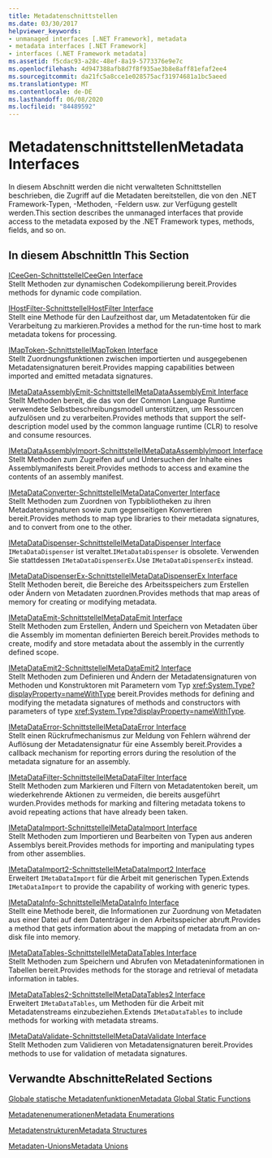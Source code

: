 ```yaml
---
title: Metadatenschnittstellen
ms.date: 03/30/2017
helpviewer_keywords:
- unmanaged interfaces [.NET Framework], metadata
- metadata interfaces [.NET Framework]
- interfaces (.NET Framework metadata]
ms.assetid: f5cdac93-a28c-48ef-8a19-5773376e9e7c
ms.openlocfilehash: 4d947388afb8d7f8f935ae3b8e8aff81efaf2ee4
ms.sourcegitcommit: da21fc5a8cce1e028575acf31974681a1bc5aeed
ms.translationtype: MT
ms.contentlocale: de-DE
ms.lasthandoff: 06/08/2020
ms.locfileid: "84489592"
---
```

# <a name="metadata-interfaces"></a><span data-ttu-id="c1fcf-102">Metadatenschnittstellen</span><span class="sxs-lookup"><span data-stu-id="c1fcf-102">Metadata Interfaces</span></span>
<span data-ttu-id="c1fcf-103">In diesem Abschnitt werden die nicht verwalteten Schnittstellen beschrieben, die Zugriff auf die Metadaten bereitstellen, die von den .NET Framework-Typen, -Methoden, -Feldern usw. zur Verfügung gestellt werden.</span><span class="sxs-lookup"><span data-stu-id="c1fcf-103">This section describes the unmanaged interfaces that provide access to the metadata exposed by the .NET Framework types, methods, fields, and so on.</span></span>  
  
## <a name="in-this-section"></a><span data-ttu-id="c1fcf-104">In diesem Abschnitt</span><span class="sxs-lookup"><span data-stu-id="c1fcf-104">In This Section</span></span>  
 [<span data-ttu-id="c1fcf-105">ICeeGen-Schnittstelle</span><span class="sxs-lookup"><span data-stu-id="c1fcf-105">ICeeGen Interface</span></span>](iceegen-interface.md)  
 <span data-ttu-id="c1fcf-106">Stellt Methoden zur dynamischen Codekompilierung bereit.</span><span class="sxs-lookup"><span data-stu-id="c1fcf-106">Provides methods for dynamic code compilation.</span></span>  
  
 [<span data-ttu-id="c1fcf-107">IHostFilter-Schnittstelle</span><span class="sxs-lookup"><span data-stu-id="c1fcf-107">IHostFilter Interface</span></span>](ihostfilter-interface.md)  
 <span data-ttu-id="c1fcf-108">Stellt eine Methode für den Laufzeithost dar, um Metadatentoken für die Verarbeitung zu markieren.</span><span class="sxs-lookup"><span data-stu-id="c1fcf-108">Provides a method for the run-time host to mark metadata tokens for processing.</span></span>  
  
 [<span data-ttu-id="c1fcf-109">IMapToken-Schnittstelle</span><span class="sxs-lookup"><span data-stu-id="c1fcf-109">IMapToken Interface</span></span>](imaptoken-interface.md)  
 <span data-ttu-id="c1fcf-110">Stellt Zuordnungsfunktionen zwischen importierten und ausgegebenen Metadatensignaturen bereit.</span><span class="sxs-lookup"><span data-stu-id="c1fcf-110">Provides mapping capabilities between imported and emitted metadata signatures.</span></span>  
  
 [<span data-ttu-id="c1fcf-111">IMetaDataAssemblyEmit-Schnittstelle</span><span class="sxs-lookup"><span data-stu-id="c1fcf-111">IMetaDataAssemblyEmit Interface</span></span>](imetadataassemblyemit-interface.md)  
 <span data-ttu-id="c1fcf-112">Stellt Methoden bereit, die das von der Common Language Runtime verwendete Selbstbeschreibungsmodell unterstützen, um Ressourcen aufzulösen und zu verarbeiten.</span><span class="sxs-lookup"><span data-stu-id="c1fcf-112">Provides methods that support the self-description model used by the common language runtime (CLR) to resolve and consume resources.</span></span>  
  
 [<span data-ttu-id="c1fcf-113">IMetaDataAssemblyImport-Schnittstelle</span><span class="sxs-lookup"><span data-stu-id="c1fcf-113">IMetaDataAssemblyImport Interface</span></span>](imetadataassemblyimport-interface.md)  
 <span data-ttu-id="c1fcf-114">Stellt Methoden zum Zugreifen auf und Untersuchen der Inhalte eines Assemblymanifests bereit.</span><span class="sxs-lookup"><span data-stu-id="c1fcf-114">Provides methods to access and examine the contents of an assembly manifest.</span></span>  
  
 [<span data-ttu-id="c1fcf-115">IMetaDataConverter-Schnittstelle</span><span class="sxs-lookup"><span data-stu-id="c1fcf-115">IMetaDataConverter Interface</span></span>](imetadataconverter-interface.md)  
 <span data-ttu-id="c1fcf-116">Stellt Methoden zum Zuordnen von Typbibliotheken zu ihren Metadatensignaturen sowie zum gegenseitigen Konvertieren bereit.</span><span class="sxs-lookup"><span data-stu-id="c1fcf-116">Provides methods to map type libraries to their metadata signatures, and to convert from one to the other.</span></span>  
  
 [<span data-ttu-id="c1fcf-117">IMetaDataDispenser-Schnittstelle</span><span class="sxs-lookup"><span data-stu-id="c1fcf-117">IMetaDataDispenser Interface</span></span>](imetadatadispenser-interface.md)  
 <span data-ttu-id="c1fcf-118">`IMetaDataDispenser` ist veraltet.</span><span class="sxs-lookup"><span data-stu-id="c1fcf-118">`IMetaDataDispenser` is obsolete.</span></span> <span data-ttu-id="c1fcf-119">Verwenden Sie stattdessen `IMetaDataDispenserEx`.</span><span class="sxs-lookup"><span data-stu-id="c1fcf-119">Use `IMetaDataDispenserEx` instead.</span></span>  
  
 [<span data-ttu-id="c1fcf-120">IMetaDataDispenserEx-Schnittstelle</span><span class="sxs-lookup"><span data-stu-id="c1fcf-120">IMetaDataDispenserEx Interface</span></span>](imetadatadispenserex-interface.md)  
 <span data-ttu-id="c1fcf-121">Stellt Methoden bereit, die Bereiche des Arbeitsspeichers zum Erstellen oder Ändern von Metadaten zuordnen.</span><span class="sxs-lookup"><span data-stu-id="c1fcf-121">Provides methods that map areas of memory for creating or modifying metadata.</span></span>  
  
 [<span data-ttu-id="c1fcf-122">IMetaDataEmit-Schnittstelle</span><span class="sxs-lookup"><span data-stu-id="c1fcf-122">IMetaDataEmit Interface</span></span>](imetadataemit-interface.md)  
 <span data-ttu-id="c1fcf-123">Stellt Methoden zum Erstellen, Ändern und Speichern von Metadaten über die Assembly im momentan definierten Bereich bereit.</span><span class="sxs-lookup"><span data-stu-id="c1fcf-123">Provides methods to create, modify and store metadata about the assembly in the currently defined scope.</span></span>  
  
 [<span data-ttu-id="c1fcf-124">IMetaDataEmit2-Schnittstelle</span><span class="sxs-lookup"><span data-stu-id="c1fcf-124">IMetaDataEmit2 Interface</span></span>](imetadataemit2-interface.md)  
 <span data-ttu-id="c1fcf-125">Stellt Methoden zum Definieren und Ändern der Metadatensignaturen von Methoden und Konstruktoren mit Parametern vom Typ <xref:System.Type?displayProperty=nameWithType> bereit.</span><span class="sxs-lookup"><span data-stu-id="c1fcf-125">Provides methods for defining and modifying the metadata signatures of methods and constructors with parameters of type <xref:System.Type?displayProperty=nameWithType>.</span></span>  
  
 [<span data-ttu-id="c1fcf-126">IMetaDataError-Schnittstelle</span><span class="sxs-lookup"><span data-stu-id="c1fcf-126">IMetaDataError Interface</span></span>](imetadataerror-interface.md)  
 <span data-ttu-id="c1fcf-127">Stellt einen Rückrufmechanismus zur Meldung von Fehlern während der Auflösung der Metadatensignatur für eine Assembly bereit.</span><span class="sxs-lookup"><span data-stu-id="c1fcf-127">Provides a callback mechanism for reporting errors during the resolution of the metadata signature for an assembly.</span></span>  
  
 [<span data-ttu-id="c1fcf-128">IMetaDataFilter-Schnittstelle</span><span class="sxs-lookup"><span data-stu-id="c1fcf-128">IMetaDataFilter Interface</span></span>](imetadatafilter-interface.md)  
 <span data-ttu-id="c1fcf-129">Stellt Methoden zum Markieren und Filtern von Metadatentoken bereit, um wiederkehrende Aktionen zu vermeiden, die bereits ausgeführt wurden.</span><span class="sxs-lookup"><span data-stu-id="c1fcf-129">Provides methods for marking and filtering metadata tokens to avoid repeating actions that have already been taken.</span></span>  
  
 [<span data-ttu-id="c1fcf-130">IMetaDataImport-Schnittstelle</span><span class="sxs-lookup"><span data-stu-id="c1fcf-130">IMetaDataImport Interface</span></span>](imetadataimport-interface.md)  
 <span data-ttu-id="c1fcf-131">Stellt Methoden zum Importieren und Bearbeiten von Typen aus anderen Assemblys bereit.</span><span class="sxs-lookup"><span data-stu-id="c1fcf-131">Provides methods for importing and manipulating types from other assemblies.</span></span>  
  
 [<span data-ttu-id="c1fcf-132">IMetaDataImport2-Schnittstelle</span><span class="sxs-lookup"><span data-stu-id="c1fcf-132">IMetaDataImport2 Interface</span></span>](imetadataimport2-interface.md)  
 <span data-ttu-id="c1fcf-133">Erweitert `IMetaDataImport` für die Arbeit mit generischen Typen.</span><span class="sxs-lookup"><span data-stu-id="c1fcf-133">Extends `IMetaDataImport` to provide the capability of working with generic types.</span></span>  
  
 [<span data-ttu-id="c1fcf-134">IMetaDataInfo-Schnittstelle</span><span class="sxs-lookup"><span data-stu-id="c1fcf-134">IMetaDataInfo Interface</span></span>](imetadatainfo-interface.md)  
 <span data-ttu-id="c1fcf-135">Stellt eine Methode bereit, die Informationen zur Zuordnung von Metadaten aus einer Datei auf dem Datenträger in den Arbeitsspeicher abruft.</span><span class="sxs-lookup"><span data-stu-id="c1fcf-135">Provides a method that gets information about the mapping of metadata from an on-disk file into memory.</span></span>  
  
 [<span data-ttu-id="c1fcf-136">IMetaDataTables-Schnittstelle</span><span class="sxs-lookup"><span data-stu-id="c1fcf-136">IMetaDataTables Interface</span></span>](imetadatatables-interface.md)  
 <span data-ttu-id="c1fcf-137">Stellt Methoden zum Speichern und Abrufen von Metadateninformationen in Tabellen bereit.</span><span class="sxs-lookup"><span data-stu-id="c1fcf-137">Provides methods for the storage and retrieval of metadata information in tables.</span></span>  
  
 [<span data-ttu-id="c1fcf-138">IMetaDataTables2-Schnittstelle</span><span class="sxs-lookup"><span data-stu-id="c1fcf-138">IMetaDataTables2 Interface</span></span>](imetadatatables2-interface.md)  
 <span data-ttu-id="c1fcf-139">Erweitert `IMetaDataTables`, um Methoden für die Arbeit mit Metadatenstreams einzubeziehen.</span><span class="sxs-lookup"><span data-stu-id="c1fcf-139">Extends `IMetaDataTables` to include methods for working with metadata streams.</span></span>  
  
 [<span data-ttu-id="c1fcf-140">IMetaDataValidate-Schnittstelle</span><span class="sxs-lookup"><span data-stu-id="c1fcf-140">IMetaDataValidate Interface</span></span>](imetadatavalidate-interface.md)  
 <span data-ttu-id="c1fcf-141">Stellt Methoden zum Validieren von Metadatensignaturen bereit.</span><span class="sxs-lookup"><span data-stu-id="c1fcf-141">Provides methods to use for validation of metadata signatures.</span></span>  
  
## <a name="related-sections"></a><span data-ttu-id="c1fcf-142">Verwandte Abschnitte</span><span class="sxs-lookup"><span data-stu-id="c1fcf-142">Related Sections</span></span>  
 [<span data-ttu-id="c1fcf-143">Globale statische Metadatenfunktionen</span><span class="sxs-lookup"><span data-stu-id="c1fcf-143">Metadata Global Static Functions</span></span>](metadata-global-static-functions.md)  
  
 [<span data-ttu-id="c1fcf-144">Metadatenenumerationen</span><span class="sxs-lookup"><span data-stu-id="c1fcf-144">Metadata Enumerations</span></span>](metadata-enumerations.md)  
  
 [<span data-ttu-id="c1fcf-145">Metadatenstrukturen</span><span class="sxs-lookup"><span data-stu-id="c1fcf-145">Metadata Structures</span></span>](metadata-structures.md)  
  
 [<span data-ttu-id="c1fcf-146">Metadaten-Unions</span><span class="sxs-lookup"><span data-stu-id="c1fcf-146">Metadata Unions</span></span>](metadata-unions.md)
